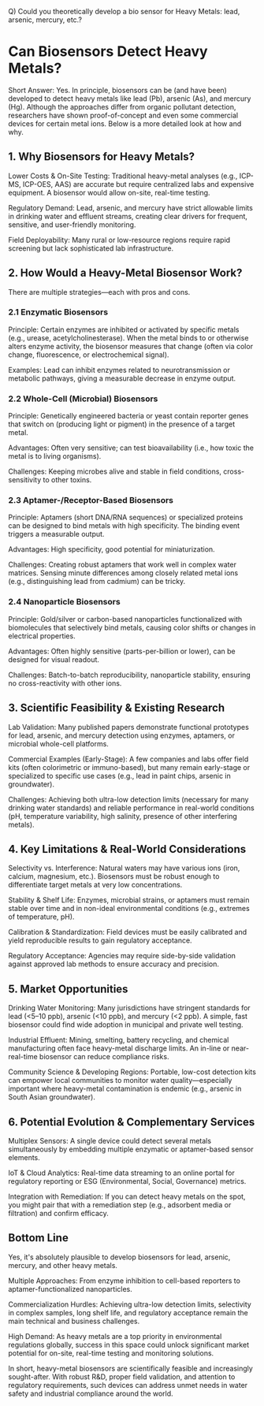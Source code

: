 Q) Could you theoretically develop a bio sensor for Heavy Metals: lead, arsenic, mercury, etc.?

# Can Biosensors Detect Heavy Metals?

Short Answer: Yes. In principle, biosensors can be (and have been) developed to detect heavy metals like lead (Pb), arsenic (As), and mercury (Hg). Although the approaches differ from organic pollutant detection, researchers have shown proof-of-concept and even some commercial devices for certain metal ions. Below is a more detailed look at how and why.

## 1. Why Biosensors for Heavy Metals?

Lower Costs & On-Site Testing: Traditional heavy-metal analyses (e.g., ICP-MS, ICP-OES, AAS) are accurate but require centralized labs and expensive equipment. A biosensor would allow on-site, real-time testing.

Regulatory Demand: Lead, arsenic, and mercury have strict allowable limits in drinking water and effluent streams, creating clear drivers for frequent, sensitive, and user-friendly monitoring.

Field Deployability: Many rural or low-resource regions require rapid screening but lack sophisticated lab infrastructure.

## 2. How Would a Heavy-Metal Biosensor Work?

There are multiple strategies—each with pros and cons.

### 2.1 Enzymatic Biosensors

Principle: Certain enzymes are inhibited or activated by specific metals (e.g., urease, acetylcholinesterase). When the metal binds to or otherwise alters enzyme activity, the biosensor measures that change (often via color change, fluorescence, or electrochemical signal).

Examples: Lead can inhibit enzymes related to neurotransmission or metabolic pathways, giving a measurable decrease in enzyme output.

### 2.2 Whole-Cell (Microbial) Biosensors

Principle: Genetically engineered bacteria or yeast contain reporter genes that switch on (producing light or pigment) in the presence of a target metal.

Advantages: Often very sensitive; can test bioavailability (i.e., how toxic the metal is to living organisms).

Challenges: Keeping microbes alive and stable in field conditions, cross-sensitivity to other toxins.

### 2.3 Aptamer-/Receptor-Based Biosensors

Principle: Aptamers (short DNA/RNA sequences) or specialized proteins can be designed to bind metals with high specificity. The binding event triggers a measurable output.

Advantages: High specificity, good potential for miniaturization.

Challenges: Creating robust aptamers that work well in complex water matrices. Sensing minute differences among closely related metal ions (e.g., distinguishing lead from cadmium) can be tricky.

### 2.4 Nanoparticle Biosensors

Principle: Gold/silver or carbon-based nanoparticles functionalized with biomolecules that selectively bind metals, causing color shifts or changes in electrical properties.

Advantages: Often highly sensitive (parts-per-billion or lower), can be designed for visual readout.

Challenges: Batch-to-batch reproducibility, nanoparticle stability, ensuring no cross-reactivity with other ions.

## 3. Scientific Feasibility & Existing Research

Lab Validation: Many published papers demonstrate functional prototypes for lead, arsenic, and mercury detection using enzymes, aptamers, or microbial whole-cell platforms.

Commercial Examples (Early-Stage): A few companies and labs offer field kits (often colorimetric or immuno-based), but many remain early-stage or specialized to specific use cases (e.g., lead in paint chips, arsenic in groundwater).

Challenges: Achieving both ultra-low detection limits (necessary for many drinking water standards) and reliable performance in real-world conditions (pH, temperature variability, high salinity, presence of other interfering metals).

## 4. Key Limitations & Real-World Considerations

Selectivity vs. Interference: Natural waters may have various ions (iron, calcium, magnesium, etc.). Biosensors must be robust enough to differentiate target metals at very low concentrations.

Stability & Shelf Life: Enzymes, microbial strains, or aptamers must remain stable over time and in non-ideal environmental conditions (e.g., extremes of temperature, pH).

Calibration & Standardization: Field devices must be easily calibrated and yield reproducible results to gain regulatory acceptance.

Regulatory Acceptance: Agencies may require side-by-side validation against approved lab methods to ensure accuracy and precision.

## 5. Market Opportunities

Drinking Water Monitoring: Many jurisdictions have stringent standards for lead (<5–10 ppb), arsenic (<10 ppb), and mercury (<2 ppb). A simple, fast biosensor could find wide adoption in municipal and private well testing.

Industrial Effluent: Mining, smelting, battery recycling, and chemical manufacturing often face heavy-metal discharge limits. An in-line or near-real-time biosensor can reduce compliance risks.

Community Science & Developing Regions: Portable, low-cost detection kits can empower local communities to monitor water quality—especially important where heavy-metal contamination is endemic (e.g., arsenic in South Asian groundwater).

## 6. Potential Evolution & Complementary Services

Multiplex Sensors: A single device could detect several metals simultaneously by embedding multiple enzymatic or aptamer-based sensor elements.

IoT & Cloud Analytics: Real-time data streaming to an online portal for regulatory reporting or ESG (Environmental, Social, Governance) metrics.

Integration with Remediation: If you can detect heavy metals on the spot, you might pair that with a remediation step (e.g., adsorbent media or filtration) and confirm efficacy.

## Bottom Line

Yes, it's absolutely plausible to develop biosensors for lead, arsenic, mercury, and other heavy metals.

Multiple Approaches: From enzyme inhibition to cell-based reporters to aptamer-functionalized nanoparticles.

Commercialization Hurdles: Achieving ultra-low detection limits, selectivity in complex samples, long shelf life, and regulatory acceptance remain the main technical and business challenges.

High Demand: As heavy metals are a top priority in environmental regulations globally, success in this space could unlock significant market potential for on-site, real-time testing and monitoring solutions.

In short, heavy-metal biosensors are scientifically feasible and increasingly sought-after. With robust R&D, proper field validation, and attention to regulatory requirements, such devices can address unmet needs in water safety and industrial compliance around the world.